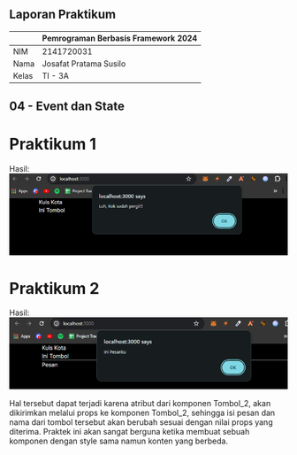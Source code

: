## Laporan Praktikum

|  | Pemrograman Berbasis Framework 2024 |
|--|--|
| NIM |  2141720031 |
| Nama |  Josafat Pratama Susilo |
| Kelas | TI - 3A |

## 04 - Event dan State

# Praktikum 1

Hasil:
![Praktikum 1](report-assets/praktikum-1.png)

# Praktikum 2

Hasil:
![Praktikum 2](report-assets/praktikum-2.png)

Hal tersebut dapat terjadi karena atribut dari komponen Tombol_2, akan dikirimkan melalui props ke komponen Tombol_2, sehingga isi pesan dan nama dari tombol tersebut akan berubah sesuai dengan nilai props yang diterima. Praktek ini akan sangat berguna ketika membuat sebuah komponen dengan style sama namun konten yang berbeda.